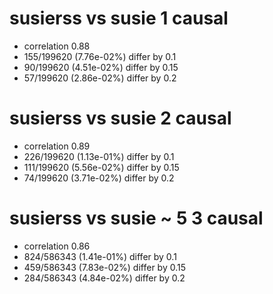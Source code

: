 # susierss vs susie  1 causal

- correlation 0.88
- 155/199620 (7.76e-02%) differ by 0.1
- 90/199620 (4.51e-02%) differ by 0.15
- 57/199620 (2.86e-02%) differ by 0.2


# susierss vs susie  2 causal

- correlation 0.89
- 226/199620 (1.13e-01%) differ by 0.1
- 111/199620 (5.56e-02%) differ by 0.15
- 74/199620 (3.71e-02%) differ by 0.2


# susierss vs susie  ~ 5 3 causal

- correlation 0.86
- 824/586343 (1.41e-01%) differ by 0.1
- 459/586343 (7.83e-02%) differ by 0.15
- 284/586343 (4.84e-02%) differ by 0.2


